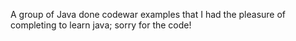A group of Java done codewar examples that I had the pleasure of completing to learn java; sorry for the code!

